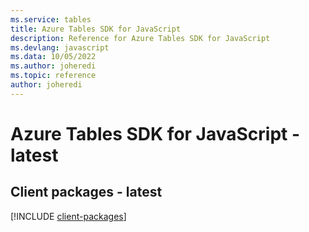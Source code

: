 ```yaml
---
ms.service: tables
title: Azure Tables SDK for JavaScript
description: Reference for Azure Tables SDK for JavaScript
ms.devlang: javascript
ms.data: 10/05/2022
ms.author: joheredi
ms.topic: reference
author: joheredi
---
```

# Azure Tables SDK for JavaScript - latest

## Client packages - latest
[!INCLUDE [client-packages](tables-client-index.md)]